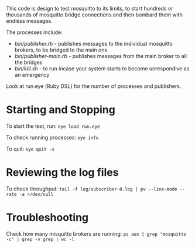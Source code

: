 This code is design to test mosquitto to its limits, to start hundreds or thousands of mosquitto bridge connections and then bombard them with endless messages.

The processes include:
 * _bin/publisher.rb_ - publishes messages to the individual mosquitto brokers, to be bridged to the main one
 * _bin/publisher-main.rb_ - publishes messages from the main broker to all the bridges
 * _bin/kill.sh_ - to run incase your system starts to become unrespondive as an emergency

Look at run.eye (Ruby DSL) for the number of processes and publishers.

# Starting and Stopping
To start the test, run:
```eye load run.eye```

To check running processes:
```eye info```

To quit:
```eye quit -s```

# Reviewing the log files
To check throughput:
```tail -f log/subscriber-0.log | pv --line-mode --rate -a >/dev/null```

# Troubleshooting
Check how many misquitto brokers are running:
```ps aux | grep "mosquitto -c" | grep -v grep | wc -l```
